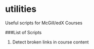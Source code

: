 utilities
=========

Useful scripts for McGill/edX Courses

###List of Scripts
1) Detect broken links in course content
